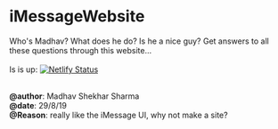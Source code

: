# iMessageWebsite
 Who's Madhav? What does he do? Is he a nice guy? Get answers to all these questions through this website...<br><br>
Is is up: [![Netlify Status](https://api.netlify.com/api/v1/badges/e5df35d3-31e2-46a0-aef1-4cc70d28210b/deploy-status)](https://app.netlify.com/sites/talktomadhav/deploys)<br><br>



**@author**: Madhav Shekhar Sharma<br>
**@date**: 29/8/19<br>
**@Reason**: really like the iMessage UI, why not make a site?


